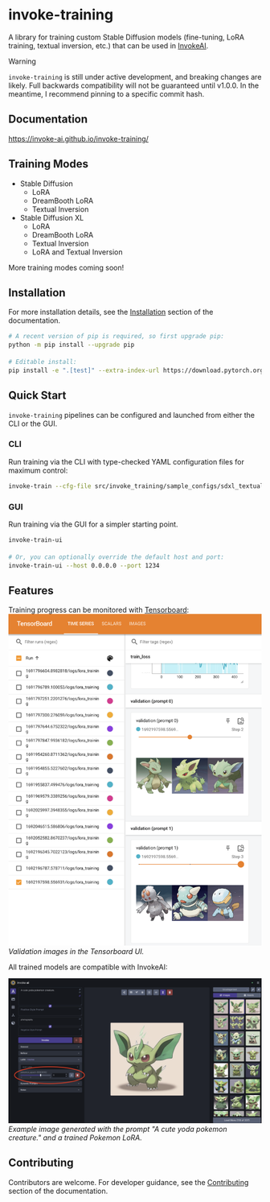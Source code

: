 # invoke-training

A library for training custom Stable Diffusion models (fine-tuning, LoRA training, textual inversion, etc.) that can be used in [InvokeAI](https://github.com/invoke-ai/InvokeAI).

> [!WARNING]
> `invoke-training` is still under active development, and breaking changes are likely. Full backwards compatibility will not be guaranteed until v1.0.0.
> In the meantime, I recommend pinning to a specific commit hash.

## Documentation

https://invoke-ai.github.io/invoke-training/

## Training Modes

- Stable Diffusion
  - LoRA
  - DreamBooth LoRA
  - Textual Inversion
- Stable Diffusion XL
  - LoRA
  - DreamBooth LoRA
  - Textual Inversion
  - LoRA and Textual Inversion

More training modes coming soon!

## Installation

For more installation details, see the [Installation](https://invoke-ai.github.io/invoke-training/get-started/installation/) section of the documentation.

```bash
# A recent version of pip is required, so first upgrade pip:
python -m pip install --upgrade pip

# Editable install:
pip install -e ".[test]" --extra-index-url https://download.pytorch.org/whl/cu121
```

## Quick Start

`invoke-training` pipelines can be configured and launched from either the CLI or the GUI.

### CLI

Run training via the CLI with type-checked YAML configuration files for maximum control:

```bash
invoke-train --cfg-file src/invoke_training/sample_configs/sdxl_textual_inversion_gnome_1x24gb.yaml
```

### GUI

Run training via the GUI for a simpler starting point.

```bash
invoke-train-ui

# Or, you can optionally override the default host and port:
invoke-train-ui --host 0.0.0.0 --port 1234
```

## Features

Training progress can be monitored with [Tensorboard](https://www.tensorflow.org/tensorboard):
![Screenshot of the Tensorboard UI showing validation images.](docs/images/tensorboard_val_images_screenshot.png)
_Validation images in the Tensorboard UI._

All trained models are compatible with InvokeAI:

![Screenshot of the InvokeAI UI with an example of a Yoda pokemon generated using a Pokemon LoRA model.](docs/images/invokeai_yoda_pokemon_lora.png)
_Example image generated with the prompt "A cute yoda pokemon creature." and a trained Pokemon LoRA._

## Contributing

Contributors are welcome. For developer guidance, see the [Contributing](https://invoke-ai.github.io/invoke-training/contributing/development_environment/) section of the documentation.
